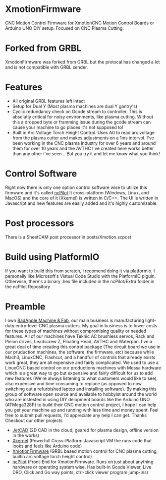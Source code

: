 # XmotionFirmware
CNC Motion Control Firmware for XmotionCNC Motion Control Boards or Arduino UNO DIY setup. Focused on CNC Plasma Cutting.

# Forked from GRBL
XmotionFirmware was forked from GRBL but the protocal has changed a lot and is not compatible with GRBL sender.

# Features
- All original GRBL features left intact
- Setup for Dual Y (Most plasma machines are dual Y gantry's)
- Cyclic redundancy check on Gcode stream to controller. This is absolutly critical for noisy environments, like plasma cutting. Without this
a dropped byte or framming issue during the gcode stream can cause your machine to go places it's not supposed to!
- Built in Arc Voltage Torch Height Control. Uses A0 to read arc voltage from the plasma cutter and makes adjustments on a 1ms intervol.
I've been working in the CNC plasma industry for over 6 years and around them for over 10 years and the AVTHC I've created here works better than any
other i've seen... But you try it and let me know what you think!

# Control Software
Right now there is only one option control software wise to utilize this firmware and it's called [ncPilot](https://github.com/UnfinishedBusiness/ncPilot)
It cross-platform (Windows, Linux, and MacOS) and the core of it (Xkernel) is written in C/C++. The UI is written in Javascript and new
features are easily added and it's highly customizable.


# Post processors
There is a SheetCAM post processor in posts/Xmotion.scpost

# Build using PlatformIO
If you want to build this from scratch, I recomend doing it via platformio. I personally like Microsoft's Vistual Code Studio with the PlatformIO plguin. Otherwise, there's a binary .hex file included in the ncPilot/Extra folder in the ncPilot Repository

# Preamble
I own [BadApple Machine & Fab](https://badappleproducts.com), our main business is manufacturing light-duty entry-level CNC plasma cutters. My goal in business is to lower costs for these types of machines without compromising quality or needed features. All of our machines have Teknic AC brushless servos, Rack and Pinion drives, Leadscrew Z, Floating Head, AVTHC and Waterpan. I've a great deal of time creating this control package (The circuit board we use in our pruduction machines, the software, the firmware, etc) because while Mach3, LinuxCNC, Flashcut, and a handfull of controls that already exists work great, they are all expensive and fairly complicated. We used to use a LinuxCNC based control on our productions machines with Messa hardware which is a great way to go but expensive and fairly difficult for us to add new features (We're always listening to what customers would like to see), also expensive and time consuming to replace (as opposed to now switching out a refurbished laptop and installing software). By making this group of software open source and available to hobbyist around the world who are instested in using DIY delopment boards like the Arduino UNO (ATMega328P) to build their CNC motion control project, I hope I can help you get your machine up and running with less time and money spent. Feel free to submit pull requests, I'd appreciate any help I can get. Thanks
Checkout our other projects
- [JetCAD](https://jetcad.io) (2D CAD in the cloud, geared for plasma design, offline version in the works)
- [Xkernel](https://github.com/UnfinishedBusiness/Xkernel) (Powerfull Cross-Platform Javascript VM the runs code that looks and feels like Arduino code)
- [XmotionFirmware](https://github.com/UnfinishedBusiness/XmotionFirmware) (GRBL based motion control for CNC plasma cutting, builtin arc voltage torch height control)
- [ncPilot](https://github.com/UnfinishedBusiness/ncPilot) (Front-End for XmotionFirmware. Runs on just about anything hardware or operating system wise. Has built-in Gcode Viewer, Live DRO, Click and Go way points, ctrl-click viewer program jump-ins)
